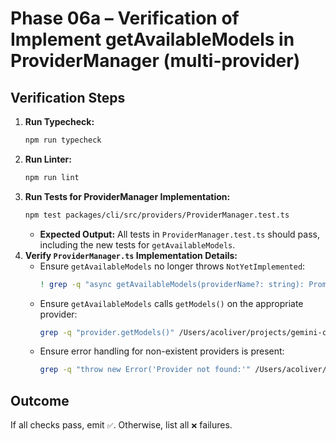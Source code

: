 # Phase 06a – Verification of Implement getAvailableModels in ProviderManager (multi-provider)

## Verification Steps

1.  **Run Typecheck:**
    ```bash
    npm run typecheck
    ```
2.  **Run Linter:**
    ```bash
    npm run lint
    ```
3.  **Run Tests for ProviderManager Implementation:**
    ```bash
    npm test packages/cli/src/providers/ProviderManager.test.ts
    ```
    - **Expected Output:** All tests in `ProviderManager.test.ts` should pass, including the new tests for `getAvailableModels`.
4.  **Verify `ProviderManager.ts` Implementation Details:**
    - Ensure `getAvailableModels` no longer throws `NotYetImplemented`:
      ```bash
      ! grep -q "async getAvailableModels(providerName?: string): Promise<any[]> {\n        throw new Error('NotYetImplemented');" /Users/acoliver/projects/gemini-code/gemini-cli/packages/cli/src/providers/ProviderManager.ts
      ```
    - Ensure `getAvailableModels` calls `getModels()` on the appropriate provider:
      ```bash
      grep -q "provider.getModels()" /Users/acoliver/projects/gemini-code/gemini-cli/packages/cli/src/providers/ProviderManager.ts
      ```
    - Ensure error handling for non-existent providers is present:
      ```bash
      grep -q "throw new Error('Provider not found:'" /Users/acoliver/projects/gemini-code/gemini-cli/packages/cli/src/providers/ProviderManager.ts
      ```

## Outcome

If all checks pass, emit `✅`. Otherwise, list all `❌` failures.
